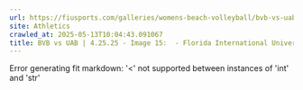 ```yaml
---
url: https://fiusports.com/galleries/womens-beach-volleyball/bvb-vs-uab-4-25-25/image-15/357/62814
site: Athletics
crawled_at: 2025-05-13T10:04:43.091067
title: BVB vs UAB | 4.25.25 - Image 15:  - Florida International University
---
```


Error generating fit markdown: '<' not supported between instances of 'int' and 'str'